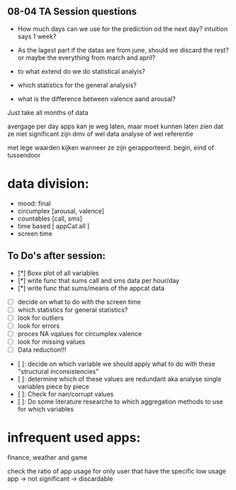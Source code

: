 ## 08-04 TA Session questions

- How much days can we use for the prediction od the next day? intuition says 1 week?
- As the lagest part if the datas are from june, should we discard the rest? or maybe the everything from march and april?

- to what extend do we do statistical analyis?
- which statistics for the general analysis?

- what is the difference between valence aand arousal?

Just take all months of data 

avergage per day
apps kan je weg laten, maar moet kunnen laten zien dat ze niet significant zijn dmv of wel data analyse of wel referentie



met lege waarden kijken wanneer ze zijn gerapporteerd. begin, eind of tussendoor

# data division:
- mood: final 
- circumplex [arousal, valence]
- countables [call, sms]
- time based [ appCat.all ]
- screen time 

## To Do's after session: 
- [*] Boxx plot of all variables
- [*] write func that sums call and sms data per hour/day
- [*] write func that sums/means of the appcat data
- [ ] decide on what to do with the screen time
- [ ] which statistics for general statistics?
- [ ] look for outliers 
- [ ] look for errors
- [ ] proces NA vqalues for circumplex.valence
- [ ] look for missing values
- [ ] Data reduction!!!
- [ ]: decide on which variable we should apply what to do with these "structural inconsistencies"
- [ ]: determine which of these values are redundant aka analyse single variables piece by piece
- [ ]: Check for nan/corrupt values
- [ ]: Do some literature researche to which aggregation methods to use for which variables

# infrequent used apps:
finance, weather and game

check the ratio of app usage for only user that have the specific low usage app
-> not significant -> discardable
